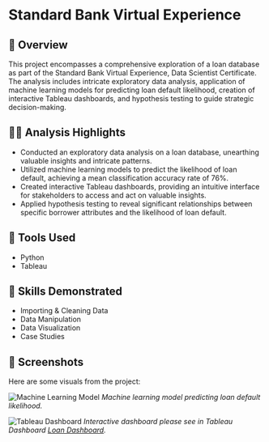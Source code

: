 # Standard Bank Virtual Experience

## 📝 Overview
This project encompasses a comprehensive exploration of a loan database as part of the Standard Bank Virtual Experience, Data Scientist Certificate. The analysis includes intricate exploratory data analysis, application of machine learning models for predicting loan default likelihood, creation of interactive Tableau dashboards, and hypothesis testing to guide strategic decision-making.

##  👨‍💻 Analysis Highlights
- Conducted an exploratory data analysis on a loan database, unearthing valuable insights and intricate patterns.
- Utilized machine learning models to predict the likelihood of loan default, achieving a mean classification accuracy rate of 76%.
- Created interactive Tableau dashboards, providing an intuitive interface for stakeholders to access and act on valuable insights.
- Applied hypothesis testing to reveal significant relationships between specific borrower attributes and the likelihood of loan default.

## 🔧 Tools Used
- Python
- Tableau

## 📌 Skills Demonstrated
- Importing & Cleaning Data
- Data Manipulation
- Data Visualization
- Case Studies

## 📃 Screenshots
Here are some visuals from the project:

![Machine Learning Model](/images/machine_learning_model.png)
*Machine learning model predicting loan default likelihood.*

![Tableau Dashboard](/images/tableau_dashboard.png)
*Interactive dashboard please see in Tableau Dashboard [Loan Dashboard](https://public.tableau.com/app/profile/rui.huang7025/viz/LoanDashboard_17018580855110/Dashboard1).*

